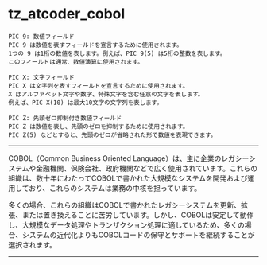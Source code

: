 # tz_atcoder_cobol

```
PIC 9: 数値フィールド
PIC 9 は数値を表すフィールドを宣言するために使用されます。
1つの 9 は1桁の数値を表します。例えば、PIC 9(5) は5桁の整数を表します。
このフィールドは通常、数値演算に使用されます。

PIC X: 文字フィールド
PIC X は文字列を表すフィールドを宣言するために使用されます。
X はアルファベット文字や数字、特殊文字を含む任意の文字を表します。
例えば、PIC X(10) は最大10文字の文字列を表します。

PIC Z: 先頭ゼロ抑制付き数値フィールド
PIC Z は数値を表し、先頭のゼロを抑制するために使用されます。
PIC Z(5) などとすると、先頭のゼロが省略された形で数値を表現できます。
```

---

COBOL（Common Business Oriented Language）は、主に企業のレガシーシステムや金融機関、保険会社、政府機関などで広く使用されています。これらの組織は、数十年にわたってCOBOLで書かれた大規模なシステムを開発および運用しており、これらのシステムは業務の中核を担っています。

多くの場合、これらの組織はCOBOLで書かれたレガシーシステムを更新、拡張、または置き換えることに苦労しています。しかし、COBOLは安定して動作し、大規模なデータ処理やトランザクション処理に適しているため、多くの場合、システムの近代化よりもCOBOLコードの保守とサポートを継続することが選択されます。

---
